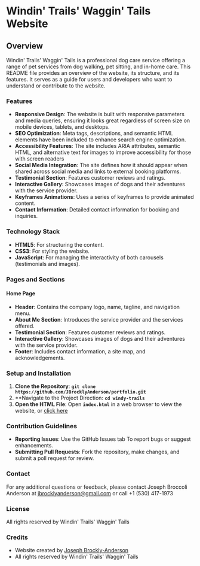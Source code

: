 # Windin' Trails' Waggin' Tails Website
## Overview
Windin' Trails' Waggin' Tails is a professional dog care service offering a range of pet services from dog walking, pet sitting, and in-home care. This README file provides an overview of the website, its structure, and its features. It serves as a guide for users and developers who want to understand or contribute to the website.

### Features
- **Responsive Design**: The website is built with responsive parameters and media queries, ensuring it looks great regardless of screen size on mobile devices, tablets, and desktops.
- **SEO Optimization**: Meta tags, descriptions, and semantic HTML elements have been included to enhance search engine optimization.
- **Accessibility Features**: The site includes ARIA attributes, semantic HTML, and alternative text for images to improve accessibility for those with screen readers
- **Social Media Integration**: The site defines how it should appear when shared across social media and links to external booking platforms.
- **Testimonial Section**: Features customer reviews and ratings.
- **Interactive Gallery**: Showcases images of dogs and their adventures with the service provider.
- **Keyframes Animations**: Uses a series of keyframes to provide animated content.
- **Contact Information**: Detailed contact information for booking and inquiries.

### Technology Stack
- **HTML5**: For structuring the content.
- **CSS3**: For styling the website.
- **JavaScript**: For managing the interactivity of both carousels (testimonials and images).

### Pages and Sections
#### Home Page
- **Header**: Contains the company logo, name, tagline, and navigation menu.
- **About Me Section**: Introduces the service provider and the services offered.
- **Testimonial Section**: Features customer reviews and ratings.
- **Interactive Gallery**: Showcases images of dogs and their adventures with the service provider.
- **Footer**: Includes contact information, a site map, and acknowledgements.

### Setup and Installation
1. **Clone the Repository**: **`git clone https://github.com/JBrocklyAnderson/portfolio.git`**
2. **Navigate to the Project Direction: **`cd windy-trails`**
3. **Open the HTML File**: Open **`index.html`** in a web browser to view the website, or [click here](https://jbrocklyanderson.github.io/windytrailswaggintails/)

### Contribution Guidelines
- **Reporting Issues**: Use the GitHub Issues tab To report bugs or suggest enhancements.
- **Submitting Pull Requests**: Fork the repository, make changes, and submit a poll request for review.

### Contact
For any additional questions or feedback, please contact Joseph Broccoli Anderson at jbrocklyanderson@gmail.com or call +1 (530) 417-1973

### License
All rights reserved by Windin' Trails' Waggin' Tails 

### Credits
- Website created by [Joseph Brockly-Anderson](https://jbrocklyanderson.github.io/portfolio/)
- All rights reserved by Windin' Trails' Waggin' Tails